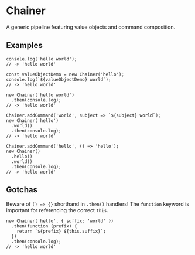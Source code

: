 # Chainer
A generic pipeline featuring value objects and command composition.

## Examples

```
console.log('hello world');
// -> 'hello world'

const valueObjectDemo = new Chainer('hello');
console.log(`${valueObjectDemo} world`);
// -> 'hello world'

new Chainer('hello world')
  .then(console.log);
// -> 'hello world'

Chainer.addCommand('world', subject => `${subject} world`);
new Chainer('hello')
  .world()
  .then(console.log);
// -> 'hello world'

Chainer.addCommand('hello', () => 'hello');
new Chainer()
  .hello()
  .world()
  .then(console.log);
// -> 'hello world'
```

## Gotchas
Beware of `() => {}` shorthand in `.then()` handlers!
The `function` keyword is important for referencing the correct `this`. 

```
new Chainer('hello', { suffix: 'world' })
  .then(function (prefix) {
    return `${prefix} ${this.suffix}`;
  })
  .then(console.log);
// -> 'hello world'
```